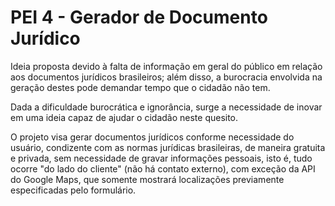 # PEI 4 - Gerador de Documento Jurídico

Ideia proposta devido à falta de informação em geral do público em relação aos documentos jurídicos brasileiros; além disso, a burocracia envolvida na geração destes pode demandar tempo que o cidadão não tem.

Dada a dificuldade burocrática e ignorância, surge a necessidade de inovar em uma ideia capaz de ajudar o cidadão neste quesito.

O projeto visa gerar documentos jurídicos conforme necessidade do usuário, condizente com as normas jurídicas brasileiras, de maneira gratuita e privada, sem necessidade de gravar informações pessoais, isto é, tudo ocorre "do lado do cliente" (não há contato externo), com exceção da API do Google Maps, que somente mostrará localizações previamente especificadas pelo formulário.
